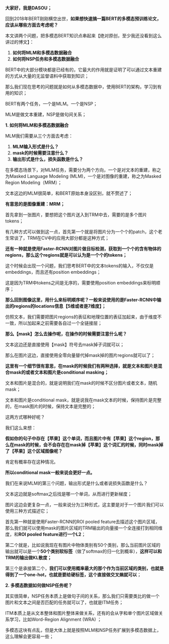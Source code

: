 **大家好，我是DASOU；**

回到2018年BERT刚刚横空出世，**如果想快速搞一篇BERT的多模态预训练论文，应该从哪些方面去考虑呢？**

本文讲两个问题，把多模态BERT知识点串起来【绝对原创，至少我还没看到这么讲过的博文】：

1. **如何将MLM和多模态数据融合**
2. **如何将NSP任务和多模态数据融合**

BERT中的大部分模块都是已经有的，它最大的作用就是证明了可以通过文本重建的方式从大量的无监督语料中获取到知识；

那么我们现在思考的问题就是如何从多模态数据中，使用BERT的架构，学习到有用的知识；

BERT有两个任务，一个是MLM。一个是NSP；

MLM是做文本重建，NSP是做句间关系；

**1. 如何将MLM和多模态数据融合**

MLM我们需要从三个方面去考虑：

1. **MLM输入形式是什么？**
2. **mask的时候需要注意什么？**
3. **输出形式是什么，损失函数是什么？**

在多模态场景下，对MLM任务，需要分为两个方向，一个是对文本的重建，称之为Masked Language Modeling (MLM)，一个是对图像的重建，称之为Masked Region Modeling（MRM）；

文本这边的MLM很简单，和BERT原始本身没区别，就不赘述了；

**有意思的是图像重建：MRM；**

首先拿到一张图片，要想把这个图片送入到TRM中去，需要的是多个图片tokens；

有几种方式可以做到这一点，首先第一个就是将图片分为一个个的patch，这个老生常谈了，TRM在CV中的应用大部分都是这种方式；

**还有一种就是使用Faster-RCNN对图片做目标检测，获取到一个个的含有物体的regions，那么这个regions就是可以认为是一个个的tokens；**

这个时候会出现一个问题，我们思考BERT中的文本tokens的输入，不仅仅是embeddings，而且还有position embeddings；

这是因为TRM中tokens之间是无序的，需要使用position embeddings来标明顺序；

**那么回到图像这里，用什么来标明顺序呢？一般来说使用的是Faster-RCNN中输出的regions的locations信息【5维或者是7维度】；**

仿照文本，我们需要把图片regions的表征和地理位置的表征加起来，由于维度不一致，所以加起来之前需要各自过一个全链接层；

**那么【mask】怎么去操作呢，在操作的时候需要注意什么呢？**

文本这边还是直接使用【mask】符号去mask掉子词就可以；

那么在图片这边，直接使用全零向量替代掉mask掉的图片regions就可以了；

**这里有一个细节很有意思，在mask的时候我们有两种选择，就是文本和图片是混合mask的或者文本和图片是conditional masking；**

文本和图片是混合的，就是说明我们在mask的时候不区分图片或者文本，随机mask；

文本和图片是conditional mask，就是说我在mask文本的时候，保持图片是完整的，在mask图片的时候，保持文本是完整的；

这两方式哪种好呢？

我们这么来想：

**假如你的句子中存在【苹果】这个单词，而且图片中有【苹果】这个region，那么在mask的时候，会不会存在在mask掉【苹果】这个词汇的时候，同时mask掉了【苹果】这个区域图像呢？**

肯定有概率存在这种情况。

**所以conditional mask一般来说会更好一点。**

我们在来说MLM的第三个问题，输出形式是什么或者说损失函数是什么？

文本这边就是softmax之后找是哪一个单词，从而进行更新梯度；

图片这边会更复杂一点，一般来说分为三种形式，这主要是对于一个图片我们可以使用三种方式描述它；

首先第一种就是使用Faster-RCNN的ROI pooled feature去描述这个图片区域，那么我们就可以使用mask的图片区域的TRM输出的向量接一个全连接打到相同维度，和**ROI pooled feature进行一个L2**；

第二个就是，比如说我现在有图片中物体类别有50个类别，那么当前图片区域的输出就可以是一个**50个类别软标签**（做了softmax的归一化到概率），**这样可以和TRM的输出做KL散度；**

第三个是承接第二个，**我们可以使用概率最大的那个作为当前区域的类别，也就是得到了一个one-hot，也就是要给硬标签，这个直接做交叉熵就可以**；

**2. 多模态数据如何做NSP任务呢？**

其实很简单，NSP任务本质上是做句子间的关系，那么我们只需要类比的做一个图片和文本之间是否匹配的任务就可以了，也就是ITM任务；

ITM本质上是从文本整体和图片整体来做关系，还有的会从字和单个图片区域做关系学习，比如Word-Region Alignment (WRA) ；

多模态这块有点乱，但是大体上就是按照MLM和NSP任务扩展到多模态数据上，这么理解会更容易一些；

